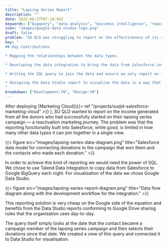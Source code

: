 ```yaml
---
title: "Lapsing Series Report"
description: ""
date: 2022-08-27T07:10:56Z
keywords: ["bigquery", "data analysis", "business intelligence", "reporting", "sql", "data integration", "pipeline"]
icon: "images/google-data-studio-logo.png"
draft: false
problem: "SU QLD was struggling to report on the effectiveness of its reactivation marketing automation journey."
key: "
## Key Contributions

* Mapping the relationships between the data types.

* Developing the data integration to bring the data from Salesforce into BigQuery.

* Writing the SQL query to join the data and ensure we only report on income from individuals once they began the marketing journey.

* Designing the Data Studio report to visualise the data in a way that makes sense to people viewing it.
"
breakdown: ["Development:70", "Design:30"]
---
```


After deploying [Marketing Cloud]({{< ref "/projects/suqld-salesforce-marketing-cloud" >}}
), SU QLD wanted to report on the income generated from all the donors who had successfully started on their lapsing series campaign — a reactivation marketing journey. The problem was that the reporting functionality built into Salesforce, while good, is limited in how many other data types it can join together in a single view.

{{< figure src="images/lapsing-series-data-diagram.png" title="Salesforce data model for connecting donations to the campaign that won them and the contacts who made each donation." >}}

In order to achieve this kind of reporting we would need the power of SQL. We chose to use Talend Data Integration to copy data from Salesforce to Google BigQuery each night. For visualisation of the data we chose Google Data Studio.

{{< figure src="images/lapsing-series-report-diagram.png" title="Data flow diagram along with the development workflow for the integration." >}}

This reporting solution is very cheap on the Google side of the equation and benefits from the Data Studio reports conforming to Google Drive sharing rules that the organisation uses day-to-day.

The query itself simply looks at the date that the contact became a campaign member of the lapsing series campaign and then selects their donations since that date. We created a view of this query and connected it to Data Studio for visualisation.